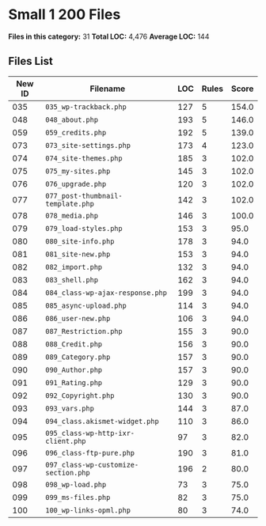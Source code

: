 # Small 1 200 Files

**Files in this category:** 31
**Total LOC:** 4,476
**Average LOC:** 144

## Files List

| New ID | Filename | LOC | Rules | Score |
|--------|----------|-----|-------|-------|
| 035 | `035_wp-trackback.php` | 127 | 5 | 154.0 |
| 048 | `048_about.php` | 193 | 5 | 146.0 |
| 059 | `059_credits.php` | 192 | 5 | 139.0 |
| 073 | `073_site-settings.php` | 173 | 4 | 123.0 |
| 074 | `074_site-themes.php` | 185 | 3 | 102.0 |
| 075 | `075_my-sites.php` | 145 | 3 | 102.0 |
| 076 | `076_upgrade.php` | 120 | 3 | 102.0 |
| 077 | `077_post-thumbnail-template.php` | 142 | 3 | 102.0 |
| 078 | `078_media.php` | 146 | 3 | 100.0 |
| 079 | `079_load-styles.php` | 153 | 3 | 95.0 |
| 080 | `080_site-info.php` | 178 | 3 | 94.0 |
| 081 | `081_site-new.php` | 153 | 3 | 94.0 |
| 082 | `082_import.php` | 132 | 3 | 94.0 |
| 083 | `083_shell.php` | 162 | 3 | 94.0 |
| 084 | `084_class-wp-ajax-response.php` | 199 | 3 | 94.0 |
| 085 | `085_async-upload.php` | 114 | 3 | 94.0 |
| 086 | `086_user-new.php` | 106 | 3 | 94.0 |
| 087 | `087_Restriction.php` | 155 | 3 | 90.0 |
| 088 | `088_Credit.php` | 156 | 3 | 90.0 |
| 089 | `089_Category.php` | 157 | 3 | 90.0 |
| 090 | `090_Author.php` | 157 | 3 | 90.0 |
| 091 | `091_Rating.php` | 129 | 3 | 90.0 |
| 092 | `092_Copyright.php` | 130 | 3 | 90.0 |
| 093 | `093_vars.php` | 144 | 3 | 87.0 |
| 094 | `094_class.akismet-widget.php` | 110 | 3 | 86.0 |
| 095 | `095_class-wp-http-ixr-client.php` | 97 | 3 | 82.0 |
| 096 | `096_class-ftp-pure.php` | 190 | 3 | 81.0 |
| 097 | `097_class-wp-customize-section.php` | 196 | 2 | 80.0 |
| 098 | `098_wp-load.php` | 73 | 3 | 75.0 |
| 099 | `099_ms-files.php` | 82 | 3 | 75.0 |
| 100 | `100_wp-links-opml.php` | 80 | 3 | 74.0 |
